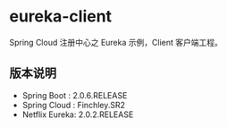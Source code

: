 # eureka-client
Spring Cloud 注册中心之 Eureka 示例，Client 客户端工程。

## 版本说明
* Spring Boot : 2.0.6.RELEASE
* Spring Cloud : Finchley.SR2
* Netflix Eureka: 2.0.2.RELEASE